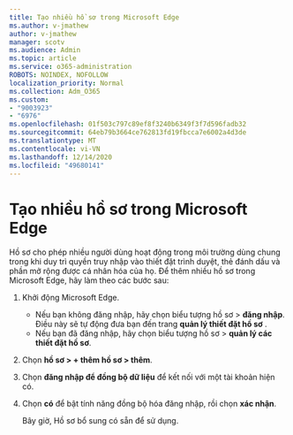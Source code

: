 ```yaml
---
title: Tạo nhiều hồ sơ trong Microsoft Edge
ms.author: v-jmathew
author: v-jmathew
manager: scotv
ms.audience: Admin
ms.topic: article
ms.service: o365-administration
ROBOTS: NOINDEX, NOFOLLOW
localization_priority: Normal
ms.collection: Adm_O365
ms.custom:
- "9003923"
- "6976"
ms.openlocfilehash: 01f503c797c89ef8f3240b6349f3f7d596fadb32
ms.sourcegitcommit: 64eb79b3664ce762813fd19fbcca7e6002a4d3de
ms.translationtype: MT
ms.contentlocale: vi-VN
ms.lasthandoff: 12/14/2020
ms.locfileid: "49680141"
---
```

# <a name="create-multiple-profiles-in-microsoft-edge"></a>Tạo nhiều hồ sơ trong Microsoft Edge

Hồ sơ cho phép nhiều người dùng hoạt động trong môi trường dùng chung trong khi duy trì quyền truy nhập vào thiết đặt trình duyệt, thẻ đánh dấu và phần mở rộng được cá nhân hóa của họ. Để thêm nhiều hồ sơ trong Microsoft Edge, hãy làm theo các bước sau:

1. Khởi động Microsoft Edge.
    - Nếu bạn không đăng nhập, hãy chọn biểu tượng hồ sơ > **đăng nhập**. Điều này sẽ tự động đưa bạn đến trang **quản lý thiết đặt hồ sơ** .
    - Nếu bạn đã đăng nhập, hãy chọn biểu tượng hồ sơ > **quản lý các thiết đặt hồ sơ**.
2. Chọn **hồ sơ > + thêm hồ sơ > thêm**.
3. Chọn **đăng nhập để đồng bộ dữ liệu** để kết nối với một tài khoản hiện có.
4. Chọn **có** để bật tính năng đồng bộ hóa đăng nhập, rồi chọn **xác nhận**.

    Bây giờ, Hồ sơ bổ sung có sẵn để sử dụng.
